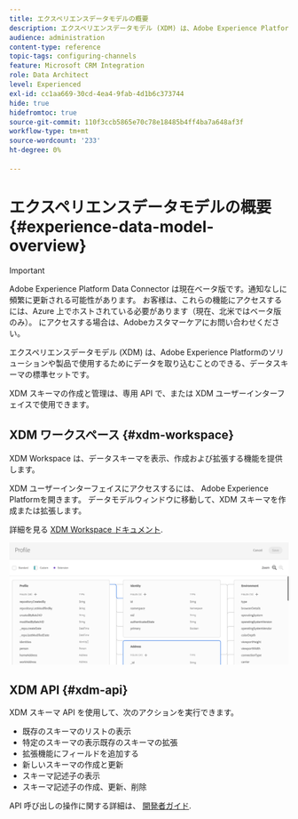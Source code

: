 ```yaml
---
title: エクスペリエンスデータモデルの概要
description: エクスペリエンスデータモデル (XDM) は、Adobe Experience Platformのソリューションや製品で使用するためにデータを取り込むことのできる、データスキーマの標準セットです。
audience: administration
content-type: reference
topic-tags: configuring-channels
feature: Microsoft CRM Integration
role: Data Architect
level: Experienced
exl-id: cc1aa669-30cd-4ea4-9fab-4d1b6c373744
hide: true
hidefromtoc: true
source-git-commit: 110f3ccb5865e70c78e18485b4ff4ba7a648af3f
workflow-type: tm+mt
source-wordcount: '233'
ht-degree: 0%

---
```


# エクスペリエンスデータモデルの概要 {#experience-data-model-overview}

>[!IMPORTANT]
>
>Adobe Experience Platform Data Connector は現在ベータ版です。通知なしに頻繁に更新される可能性があります。 お客様は、これらの機能にアクセスするには、Azure 上でホストされている必要があります（現在、北米ではベータ版のみ）。 にアクセスする場合は、Adobeカスタマーケアにお問い合わせください。

エクスペリエンスデータモデル (XDM) は、Adobe Experience Platformのソリューションや製品で使用するためにデータを取り込むことのできる、データスキーマの標準セットです。

XDM スキーマの作成と管理は、専用 API で、または XDM ユーザーインターフェイスで使用できます。

## XDM ワークスペース {#xdm-workspace}

XDM Workspace は、データスキーマを表示、作成および拡張する機能を提供します。

XDM ユーザーインターフェイスにアクセスするには、 Adobe Experience Platformを開きます。 データモデルウィンドウに移動して、XDM スキーマを作成または拡張します。

詳細を見る [XDM Workspace ドキュメント](https://experienceleague.adobe.com/docs/experience-platform/xdm/api/getting-started.html).

![](assets/aep_xdmworkspace.png)

## XDM API {#xdm-api}

XDM スキーマ API を使用して、次のアクションを実行できます。

* 既存のスキーマのリストの表示
* 特定のスキーマの表示既存のスキーマの拡張
* 拡張機能にフィールドを追加する
* 新しいスキーマの作成と更新
* スキーマ記述子の表示
* スキーマ記述子の作成、更新、削除

API 呼び出しの操作に関する詳細は、 [開発者ガイド](https://experienceleague.adobe.com/docs/experience-platform/xdm/api/getting-started.html).
